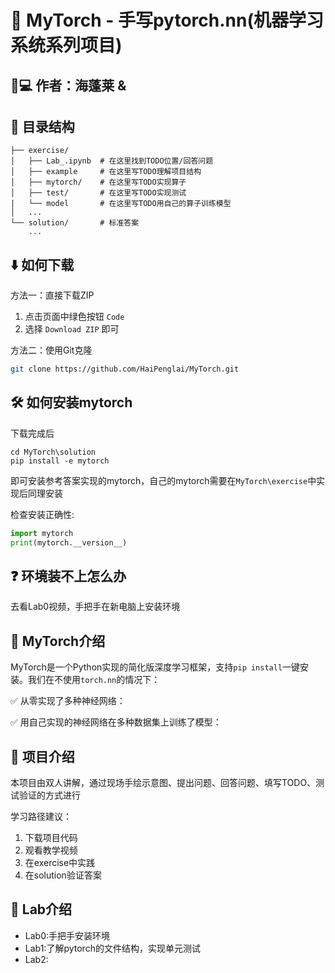 # 🚀 MyTorch - 手写pytorch.nn(机器学习系统系列项目)

## 👨💻 作者：海蓬莱 &   

## 📂 目录结构

```
├── exercise/
│   ├── Lab_.ipynb  # 在这里找到TODO位置/回答问题
│   ├── example     # 在这里写TODO理解项目结构
│   ├── mytorch/    # 在这里写TODO实现算子
│   ├── test/       # 在这里写TODO实现测试
|   └── model       # 在这里写TODO用自己的算子训练模型 
│   ...
└── solution/       # 标准答案
    ...
```

## ⬇️ 如何下载

方法一：直接下载ZIP
1. 点击页面中绿色按钮 `Code`
2. 选择 `Download ZIP` 即可

方法二：使用Git克隆
```bash
git clone https://github.com/HaiPenglai/MyTorch.git
```

## 🛠️ 如何安装mytorch

下载完成后

```shell
cd MyTorch\solution
pip install -e mytorch
```

即可安装参考答案实现的mytorch，自己的mytorch需要在`MyTorch\exercise`中实现后同理安装


检查安装正确性:

```python
import mytorch
print(mytorch.__version__)
```

## ❓ 环境装不上怎么办

去看Lab0视频，手把手在新电脑上安装环境

## 🧠 MyTorch介绍

MyTorch是一个Python实现的简化版深度学习框架，支持`pip install`一键安装。我们在不使用`torch.nn`的情况下：

✅ 从零实现了多种神经网络：

✅ 用自己实现的神经网络在多种数据集上训练了模型：

## 🎯 项目介绍

本项目由双人讲解，通过现场手绘示意图、提出问题、回答问题、填写TODO、测试验证的方式进行

学习路径建议：
1. 下载项目代码
2. 观看教学视频
3. 在exercise中实践
4. 在solution验证答案

## 📖 Lab介绍
- Lab0:手把手安装环境
- Lab1:了解pytorch的文件结构，实现单元测试
- Lab2: